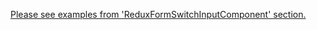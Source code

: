 [Please see examples from 'ReduxFormSwitchInputComponent' section.](#/UI%20Components/Redux%20form/ReduxFormSwitchInputClass)